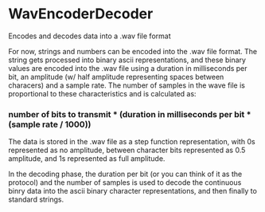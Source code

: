 # WavEncoderDecoder
Encodes and decodes data into a .wav file format

For now, strings and numbers can be encoded into the .wav file format.
The string gets processed into binary ascii representations, and these binary values are encoded into the .wav file 
using a duration in milliseconds per bit, an amplitude (w/ half amplitude representing spaces between characers) and a sample rate.
The number of samples in the wave file is proportional to these characteristics and is calculated as:
  ### number of bits to transmit * (duration in milliseconds per bit * (sample rate / 1000))

The data is stored in the .wav file as a step function representation, with 0s represented as no amplitude, between character bits represented
as 0.5 amplitude, and 1s represented as full amplitude.

In the decoding phase, the duration per bit (or you can think of it as the protocol) and the number of samples is used
to decode the continuous binry data into the ascii binary character representations, and then finally to standard strings.
